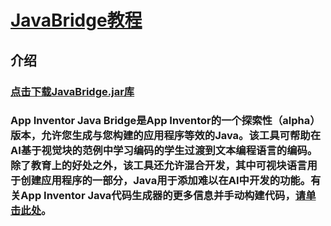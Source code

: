 # [JavaBridge教程](https://javabridge.xcgzs.xyz)
##  **介绍** 
### [点击下载JavaBridge.jar库](http://www.appinventor.org/javaBridge/downloads/AppInventor-JavaLibrary.jar)
### App Inventor Java Bridge是App Inventor的一个探索性（alpha）版本，允许您生成与您构建的应用程序等效的Java。该工具可帮助在AI基于视觉块的范例中学习编码的学生过渡到文本编程语言的编码。除了教育上的好处之外，该工具还允许混合开发，其中可视块语言用于创建应用程序的一部分，Java用于添加难以在AI中开发的功能。有关App Inventor Java代码生成器的更多信息并手动构建代码，[请单击此处](http://www.appinventor.org/jBridgeIntro)。
